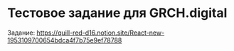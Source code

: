 # Тестовое задание для GRCH.digital

Задание: https://quill-red-d16.notion.site/React-new-1953109700654bdca4f7b75e9ef78788